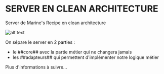 # SERVER EN CLEAN ARCHITECTURE

 Server de Marine's Recipe en clean architecture

![alt text](https://www.google.com/url?sa=i&url=https%3A%2F%2Fwww.freecodecamp.org%2Fnews%2Fa-quick-introduction-to-clean-architecture-990c014448d2%2F&psig=AOvVaw0LvcsM2HXdzBCGvQPjDsfm&ust=1615471571517000&source=images&cd=vfe&ved=0CAIQjRxqFwoTCIC4-9vype8CFQAAAAAdAAAAABAI)

On sépare le server en 2 parties :
- le ##core## avec la partie métier qui ne changera jamais
- les ##adapteurs## qui permettent d'implémenter notre logique métier

Plus d'informations à suivre...
